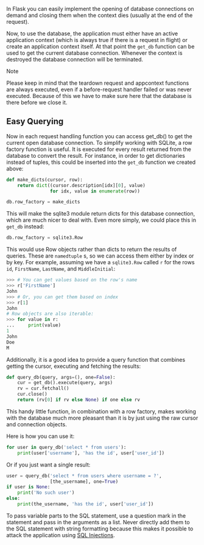 In Flask you can easily implement the opening of database connections on
demand and closing them when the context dies (usually at the end of the
request).


Now, to use the database, the application must either have an active
application context (which is always true if there is a request in flight)
or create an application context itself. At that point the `get_db`
function can be used to get the current database connection. Whenever the
context is destroyed the database connection will be terminated.



Note


Please keep in mind that the teardown request and appcontext functions
are always executed, even if a before-request handler failed or was
never executed. Because of this we have to make sure here that the
database is there before we close it.




## Easy Querying


Now in each request handling function you can access get_db() to get the
current open database connection. To simplify working with SQLite, a
row factory function is useful. It is executed for every result returned
from the database to convert the result. For instance, in order to get
dictionaries instead of tuples, this could be inserted into the `get_db`
function we created above:



```python
def make_dicts(cursor, row):
    return dict((cursor.description[idx][0], value)
                for idx, value in enumerate(row))

db.row_factory = make_dicts

```


This will make the sqlite3 module return dicts for this database connection, which are much nicer to deal with. Even more simply, we could place this in `get_db` instead:



```python
db.row_factory = sqlite3.Row

```


This would use Row objects rather than dicts to return the results of queries. These are `namedtuple` s, so we can access them either by index or by key. For example, assuming we have a `sqlite3.Row` called `r` for the rows `id`, `FirstName`, `LastName`, and `MiddleInitial`:



```python
>>> # You can get values based on the row's name
>>> r['FirstName']
John
>>> # Or, you can get them based on index
>>> r[1]
John
# Row objects are also iterable:
>>> for value in r:
...     print(value)
1
John
Doe
M

```


Additionally, it is a good idea to provide a query function that combines
getting the cursor, executing and fetching the results:



```python
def query_db(query, args=(), one=False):
    cur = get_db().execute(query, args)
    rv = cur.fetchall()
    cur.close()
    return (rv[0] if rv else None) if one else rv

```


This handy little function, in combination with a row factory, makes
working with the database much more pleasant than it is by just using the
raw cursor and connection objects.


Here is how you can use it:



```python
for user in query_db('select * from users'):
    print(user['username'], 'has the id', user['user_id'])

```


Or if you just want a single result:



```python
user = query_db('select * from users where username = ?',
                [the_username], one=True)
if user is None:
    print('No such user')
else:
    print(the_username, 'has the id', user['user_id'])

```


To pass variable parts to the SQL statement, use a question mark in the
statement and pass in the arguments as a list. Never directly add them to
the SQL statement with string formatting because this makes it possible
to attack the application using [SQL Injections](https://en.wikipedia.org/wiki/SQL_injection).






